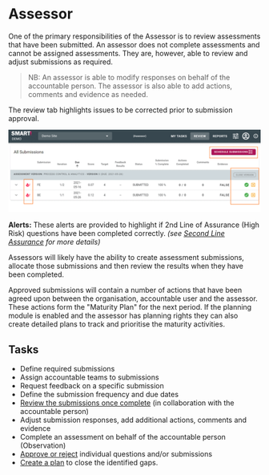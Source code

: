 # Assessor 
One of the primary responsibilities of the Assessor is to review assessments that have been submitted. An assessor does not complete assessments and cannot be assigned assessments. They are, however, able to review and adjust submissions as required.

> NB: An assessor is able to modify responses on behalf of the accountable person. The assessor is also able to add actions, comments and evidence as needed.

The review tab highlights issues to be corrected prior to submission approval.

![Image](../assets/screenshots/persons/assessorReviewOverview.png)

**Alerts:** These alerts are provided to highlight if 2nd Line of Assurance (High Risk) questions have been completed correctly. _(see [Second Line Assurance](/concepts/second-line-assurance.html) for more details)_

Assessors will likely have the ability to create assessment submissions, allocate those submissions and then review the results when they have been completed.

Approved submissions will contain a number of actions that have been agreed upon between the organisation, accountable user and the assessor. These actions form the "Maturity Plan" for the next period. If the planning module is enabled and the assessor has planning rights they can also create detailed plans to track and prioritise the maturity activities.

## Tasks
- Define required submissions
- Assign accountable teams to submissions
- Request feedback on a specific submission
- Define the submission frequency and due dates
- [Review the submissions once complete](/jobs/assessor-review.html) (in collaboration with the accountable person)
- Adjust submission responses, add additional actions, comments and evidence
- Complete an assessment on behalf of the accountable person (Observation)
- [Approve or reject](/jobs/assessor-review.html) individual questions and/or submissions
- [Create a plan](/jobs/plan.html) to close the identified gaps.